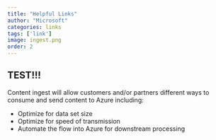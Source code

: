 ```yaml
---
title: "Helpful Links"
author: "Microsoft"
categories: links
tags: ['link']
image: ingest.png
order: 2
---
```

<h2>TEST!!!</h2>
<span>
Content ingest will allow customers and/or partners different ways to consume and send content to Azure including:
</span>
<ul>
    <li>Optimize for data set size</li>
    <li>Optimize for speed of transmission</li>
    <li>Automate the flow into Azure for downstream processing</li>
</ul>
